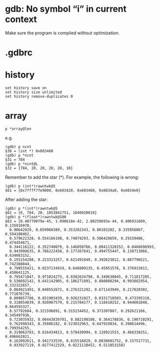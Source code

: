 # gdb: No symbol “i” in current context

Make sure the program is compiled without optimization.

# .gdbrc

# history

    set history save on
    set history size unlimited
    set history remove-duplicates 0
    
# array

    p *array@len

e.g.

    (gdb) p ncnt
    $30 = (int *) 0x603460
    (gdb) p *ncnt
    $31 = 784
    (gdb) p *ncnt@L
    $32 = {784, 20, 20, 20, 20, 10}

Remember to add the star (*). For example, the following is wrong:

    (gdb) p (int*)rawntwk@5
    $61 = {0x7ffff7fe9000, 0x603420, 0x603460, 0x6034a0, 0x6034e0}

After adding the star:

```
(gdb) p *(int*)rawntwk@5
$62 = {6, 784, 20, 1053841751, 1040920018}
(gdb) p *(float*)rawntwk@100
$63 = {8.40779079e-45, 1.098618e-42, 2.80259693e-44, 0.406931609, 0.135916978, 
  0.90642029, 0.659960389, 0.353202343, 0.80183202, 0.335956067, 0.594108462, 
  0.579622328, 0.554166198, 0.74079293, 0.506428659, 0.29150486, 0.474454671, 
  0.344116122, 0.352740079, 0.146050766, 0.00411320152, 0.0466696993, 
  0.943998635, 0.786222458, 0.177267641, 0.494755447, 0.138713866, 0.634083152, 
  0.155154288, 0.223313257, 0.621491849, 0.392623812, 0.887796521, 0.742388844, 
  0.799555421, 0.0237134919, 0.648809135, 0.45951578, 0.376915812, 0.450641125, 
  0.795471847, 0.971024275, 0.0302634798, 0.349638045, 0.711817205, 
  0.536692142, 0.641142905, 0.186271891, 0.880808294, 0.993882954, 0.332322657, 
  0.884921491, 0.040552672, 0.276321292, 0.671143949, 0.217820302, 0.771076739, 
  0.809857786, 0.851903439, 0.926231027, 0.0331710503, 0.473395318, 
  0.318854839, 0.920967579, 0.215784177, 0.118410252, 0.944681048, 0.864593327, 
  0.57792604, 0.321596891, 0.315234452, 0.373397887, 0.292621166, 0.345497936, 
  0.723035932, 0.00443839701, 0.882190108, 0.364178836, 0.190710291, 
  0.762998343, 0.35806182, 0.523032963, 0.647919834, 0.398614496, 0.799354255, 
  0.319063783, 0.616434813, 0.570430994, 0.128921553, 0.468338251, 0.496662021, 
  0.162092611, 0.941733539, 0.815516829, 0.0830601752, 0.157517731, 
  0.933927119, 0.0277412329, 0.0221110452, 0.511853158}
```
